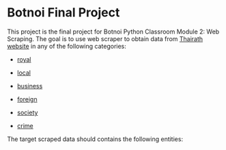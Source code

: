 # Botnoi Final Project
This project is the final project for Botnoi Python Classroom Module 2: Web Scraping. The goal is to use web scraper to obtain data from [Thairath website](www.thairath.co.th) in any of the following categories: 

   - [royal](https://www.thairath.co.th/news/royal)
 
   - [local](https://www.thairath.co.th/news/local)

   - [business](https://www.thairath.co.th/news/royal)

   - [foreign](https://www.thairath.co.th/news/royal)

   - [society](https://www.thairath.co.th/news/royal)

   - [crime](https://www.thairath.co.th/news/royal)

The target scraped data should contains the following entities:



<!--stackedit_data:
eyJoaXN0b3J5IjpbOTg5Mzc0MjQwXX0=
-->